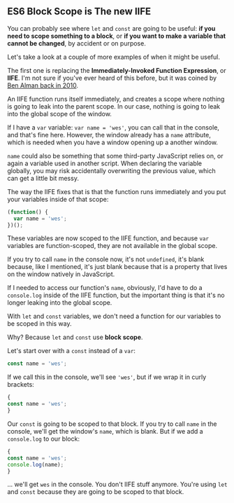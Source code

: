 ## ES6 Block Scope is The new IIFE

You can probably see where `let` and `const` are going to be useful: **if you need to scope something to a block**, or **if you want to make a variable that cannot be changed**, by accident or on purpose.

Let's take a look at a couple of more examples of when it might be useful.

The first one is replacing the **Immediately-Invoked Function Expression**, or **IIFE**. I'm not sure if you've ever heard of this before, but it was coined by [Ben Alman back in 2010](http://benalman.com/news/2010/11/immediately-invoked-function-expression/).

An IIFE function runs itself immediately, and creates a scope where nothing is going to leak into the parent scope. In our case, nothing is going to leak into the global scope of the window.

If I have a `var` variable: `var name = 'wes'`, you can call that in the console, and that's fine here. However, the window already has a `name` attribute, which is needed when you have a window opening up a another window.

`name` could also be something that some third-party JavaScript relies on, or again a variable used in another script. When declaring the variable globally, you may risk accidentally overwriting the previous value, which can get a little bit messy.

The way the IIFE fixes that is that the function runs immediately and you put your variables inside of that scope:

```js
(function() {
  var name = 'wes';
})();
```

These variables are now scoped to the IIFE function, and because `var` variables are function-scoped, they are not available in the global scope.

If you try to call `name` in the console now, it's not `undefined`, it's blank because, like I mentioned, it's just blank because that is a property that lives on the window natively in JavaScript.

If I needed to access our function's `name`, obviously, I'd have to do a `console.log` inside of the IIFE function, but the important thing is that it's no longer leaking into the global scope.

With `let` and `const` variables, we don't need a function for our variables to be scoped in this way.

Why? Because `let` and `const` use **block scope**.

Let's start over with a `const` instead of a `var`:

```js
const name = 'wes';
```

If we call this in the console, we'll see `'wes'`, but if we wrap it in curly brackets:

```js
{
const name = 'wes';
}
```

Our `const` is going to be scoped to that block. If you try to call `name` in the console, we'll get the window's `name`, which is blank. But if we add a `console.log` to our block:

```js
{
const name = 'wes';
console.log(name);
}
```

... we'll get `wes` in the console. You don't IIFE stuff anymore. You're using `let` and `const` because they are going to be scoped to that block.

